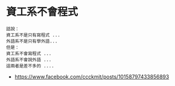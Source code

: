 # 資工系不會程式

```
話說：
資工系不是只有寫程式 ...
外語系不是只有學外語...
但是：
資工系不會寫程式 ...
外語系不會說外語 ...
這兩者是差不多的 ....
```

* https://www.facebook.com/ccckmit/posts/10158797433856893
